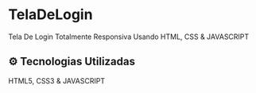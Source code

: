 # TelaDeLogin
Tela De Login Totalmente Responsiva Usando HTML, CSS &amp; JAVASCRIPT 

## ⚙ Tecnologias Utilizadas 

HTML5, CSS3 & JAVASCRIPT

